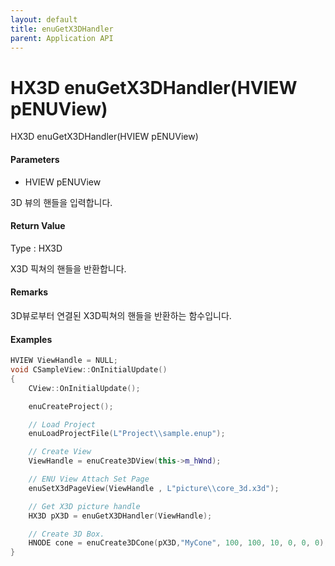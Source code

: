 ```yaml
---
layout: default
title: enuGetX3DHandler
parent: Application API
---
```

# HX3D enuGetX3DHandler\(HVIEW pENUView\)

HX3D enuGetX3DHandler\(HVIEW pENUView\)

#### Parameters

* HVIEW pENUView

3D 뷰의 핸들을 입력합니다.

#### Return Value

Type : HX3D

X3D 픽쳐의 핸들을 반환합니다.

#### Remarks

3D뷰로부터 연결된 X3D픽쳐의 핸들을 반환하는 함수입니다.

#### Examples

```cpp
HVIEW ViewHandle = NULL; 
void CSampleView::OnInitialUpdate() 
{ 
    CView::OnInitialUpdate(); 

    enuCreateProject(); 

    // Load Project
    enuLoadProjectFile(L"Project\\sample.enup"); 

    // Create View
    ViewHandle = enuCreate3DView(this->m_hWnd); 

    // ENU View Attach Set Page 
    enuSetX3dPageView(ViewHandle , L"picture\\core_3d.x3d");

    // Get X3D picture handle
    HX3D pX3D = enuGetX3DHandler(ViewHandle);

    // Create 3D Box.
    HNODE cone = enuCreate3DCone(pX3D,"MyCone", 100, 100, 10, 0, 0, 0);        
}
```



